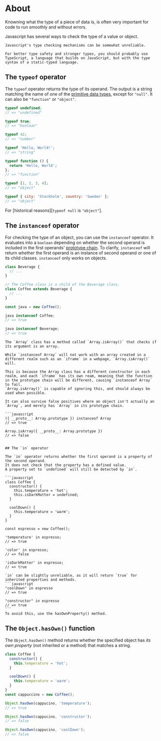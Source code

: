 # About

Knowning what the type of a piece of data is, is often very important for code to run smoothly and without errors.

Javascript has several ways to check the type of a value or object.

```exercism/note
Javascript's type checking mechanisms can be somewhat unreliable.

For better type safety and stronger types, you should probably use TypeScript, a language that builds on JavaScript, but with the type syntax of a static-typed language.
```

## The `typeof` operator

The `typeof` operator returns the type of its operand.
The output is a string matching the name of one of the [primitive data types][primitives], except for `"null"`. 
It can also be `"function"` or `"object"`.

```javascript
typeof undefined;
// => "undefined"

typeof true;
// => "boolean"

typeof 42;
// => "number"

typeof 'Hello, World!';
// => "string"

typeof function () {
  return 'Hello, World';
};
// => "function"

typeof [1, 2, 3, 4];
// => "object"

typeof { city: 'Stockholm', country: 'Sweden' };
// => "object"
```

For [historical reasons][`typeof null` is `"object"`].

## The `instanceof` operator

For checking the type of an object, you can use the `instanceof` operator.
It evaluates into a `boolean` depending on whether the second operand is included in the first operands' [prototype chain][prototype chain].
To clarify, `instanceof` will return whether the first operand is an instance of second operand or one of its child classes.
`instanceof` only works on objects.

```javascript
class Beverage {
  // ...
}

// The Coffee class is a child of the Beverage class.
class Coffee extends Beverage {
  // ...
}

const java = new Coffee();

java instanceof Coffee;
// => true

java instanceof Beverage;
// => true
```

```exercism/advanced
The `Array` class has a method called `Array.isArray()` that checks if its argument is an array.

While `instanceof Array` will not work with an array created in a different realm such as an `iframe` in a webpage, `Array.isArray()` will.

This is because the Array class has a different constructor in each realm, and each `iframe` has its own ream, meaning that the function in the prototype chain will be different, causing `instanceof Array` to fail.
`Array.isArray()` is capable of ignoring this, and should always be used when possible.

It can also survive false positives where an object isn't actually an `Array`, and merely has `Array` in its prototype chain.

```javascript
({ __proto__: Array.prototype }) instanceof Array
// => true

Array.isArray({ __proto__: Array.prototype })
// => false
```
```

## The `in` operator

The `in` operator returns whether the first operand is a property of the second operand.
It does not check that the property has a defined value.
A property set to `undefined` will still be detected by `in`.

```javascript
class Coffee {
  constructor() {
    this.temperature = 'hot';
    this.isDarkMatter = undefined;
  }

  coolDown() {
    this.temperature = 'warm';
  }
}

const espresso = new Coffee();

'temperature' in espresso;
// => true

'color' in espresso;
// => false

'isDarkMatter' in espresso;
// => true
```

````exercism/note
`in` can be slightly unreliable, as it will return `true` for inherited properties and methods.
```javascript
"coolDown" in espresso
// => true

"constructor" in espresso
// => true
```
To avoid this, use the hasOwnProperty() method.
````

## The `Object.hasOwn()` function

The `Object.hasOwn()` method returns whether the specified object has _its own property_ (not inherited or a method) that matches a string.

```javascript
class Coffee {
  constructor() {
    this.temperature = 'hot';
  }

  coolDown() {
    this.temperature = 'warm';
  }
}
const cappuccino = new Coffee();

Object.hasOwn(cappucino, 'temperature');
// => true

Object.hasOwn(cappucino, 'constructor');
// => false

Object.hasOwn(cappucino, 'coolDown');
// => false
```

[primitives]: https://developer.mozilla.org/en-US/docs/Glossary/Primitive
[typeof null is object]: https://2ality.com/2013/10/typeof-null.html
[prototype chain]: https://developer.mozilla.org/en-US/docs/Web/JavaScript/Guide/Inheritance_and_the_prototype_chain

